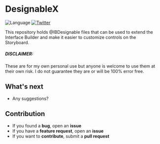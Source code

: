 # DesignableX
![Language](https://img.shields.io/badge/language-Swift%203-orange.svg)
[![Twitter](https://img.shields.io/badge/twitter-@bigmtnstudio-blue.svg?style=flat)](https://twitter.com/bigmtnstudio)

This repository holds @IBDesignable files that can be used to extend the Interface Builder and make it easier to customize controls on the Storyboard.

##### DISCLAIMER:
These are for my own personal use but anyone is welcome to use them at their own risk. I do not guarantee they are or will be 100% error free.

## What's next

- Any suggestions?

## Contribution

- If you found a **bug**, open an **issue**
- If you have a **feature request**, open an **issue**
- If you want to **contribute**, submit a **pull request**

